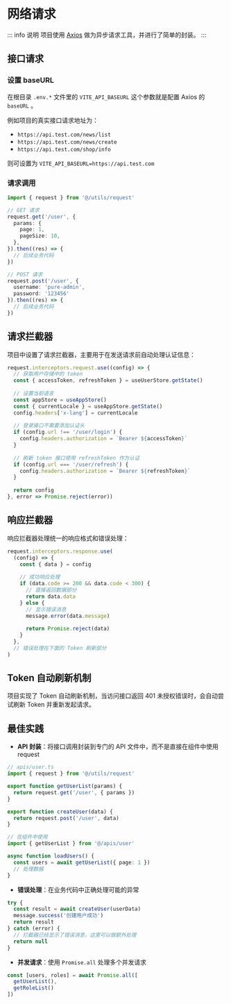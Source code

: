 # 网络请求

::: info 说明
项目使用 [Axios](https://axios-http.com/zh/) 做为异步请求工具，并进行了简单的封装。
:::

## 接口请求

### 设置 baseURL

在根目录 `.env.*` 文件里的 `VITE_API_BASEURL` 这个参数就是配置 Axios 的 `baseURL` 。

例如项目的真实接口请求地址为：

- `https://api.test.com/news/list`
- `https://api.test.com/news/create`
- `https://api.test.com/shop/info`

则可设置为 `VITE_API_BASEURL=https://api.test.com`

### 请求调用

``` ts
import { request } from '@/utils/request'

// GET 请求
request.get('/user', {
  params: {
    page: 1,
    pageSize: 10,
  },
}).then((res) => {
  // 后续业务代码
})

// POST 请求
request.post('/user', {
  username: 'pure-admin',
  password: '123456'
}).then((res) => {
  // 后续业务代码
})
```

## 请求拦截器

项目中设置了请求拦截器，主要用于在发送请求前自动处理认证信息：

``` ts
request.interceptors.request.use((config) => {
  // 获取用户存储中的 token
  const { accessToken, refreshToken } = useUserStore.getState()
  
  // 设置当前语言
  const appStore = useAppStore()
  const { currentLocale } = useAppStore.getState()
  config.headers['x-lang'] = currentLocale
  
  // 登录接口不需要添加认证头
  if (config.url !== '/user/login') {
    config.headers.authorization = `Bearer ${accessToken}`
  }
  
  // 刷新 token 接口使用 refreshToken 作为认证
  if (config.url === '/user/refresh') {
    config.headers.authorization = `Bearer ${refreshToken}`
  }
  
  return config
}, error => Promise.reject(error))
```

## 响应拦截器

响应拦截器处理统一的响应格式和错误处理：

``` ts
request.interceptors.response.use(
  (config) => {
    const { data } = config
    
    // 成功响应处理
    if (data.code >= 200 && data.code < 300) {
      // 直接返回数据部分
      return data.data
    } else {
      // 显示错误消息
      message.error(data.message)
      
      return Promise.reject(data)
    }
  },
  // 错误处理在下面的 Token 刷新部分
)
```

## Token 自动刷新机制

项目实现了 Token 自动刷新机制，当访问接口返回 401 未授权错误时，会自动尝试刷新 Token 并重新发起请求。

## 最佳实践

- **API 封装**：将接口调用封装到专门的 API 文件中，而不是直接在组件中使用 request

``` ts
// apis/user.ts
import { request } from '@/utils/request'

export function getUserList(params) {
  return request.get('/user', { params })
}

export function createUser(data) {
  return request.post('/user', data)
}

// 在组件中使用
import { getUserList } from '@/apis/user'

async function loadUsers() {
  const users = await getUserList({ page: 1 })
  // 处理数据
}
```

- **错误处理**：在业务代码中正确处理可能的异常

``` ts
try {
  const result = await createUser(userData)
  message.success('创建用户成功')
  return result
} catch (error) {
  // 拦截器已经显示了错误消息，这里可以做额外处理
  return null
}
```

- **并发请求**：使用 `Promise.all` 处理多个并发请求

``` ts
const [users, roles] = await Promise.all([
  getUserList(),
  getRoleList()
])
```
